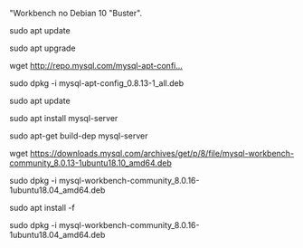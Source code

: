 "Workbench no Debian 10 "Buster". 

sudo apt update

sudo apt upgrade

wget http://repo.mysql.com/mysql-apt-confi...​

sudo dpkg -i mysql-apt-config_0.8.13-1_all.deb

sudo apt update

sudo apt install mysql-server

sudo apt-get build-dep mysql-server

wget https://downloads.mysql.com/archives/get/p/8/file/mysql-workbench-community_8.0.13-1ubuntu18.10_amd64.deb

sudo dpkg -i mysql-workbench-community_8.0.16-1ubuntu18.04_amd64.deb

sudo apt install -f

sudo dpkg -i mysql-workbench-community_8.0.16-1ubuntu18.04_amd64.deb


